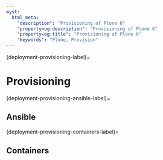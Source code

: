 ```yaml
---
myst:
  html_meta:
    "description": "Provisioning of Plone 6"
    "property=og:description": "Provisioning of Plone 6"
    "property=og:title": "Provisioning of Plone 6"
    "keywords": "Plone, Provision"
---
```


(deployment-provisioning-label)=

# Provisioning


(deployment-provisioning-ansible-label)=

## Ansible


(deployment-provisioning-containers-label)=

## Containers

